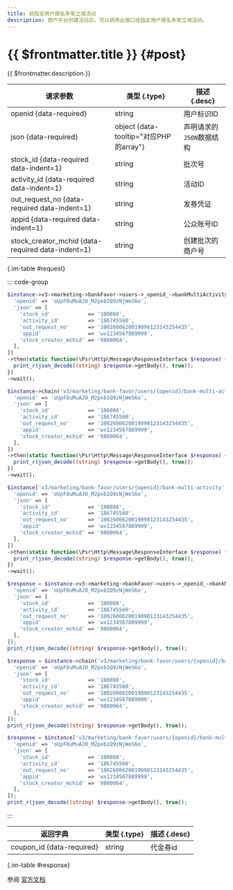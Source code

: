```yaml
---
title: 给指定用户报名多笔立减活动
description: 商户平台创建活动后，可以调用此接口给指定用户报名多笔立减活动。
---
```


# {{ $frontmatter.title }} {#post}

{{ $frontmatter.description }}

| 请求参数 | 类型 {.type} | 描述 {.desc}
| --- | --- | ---
| openid {data-required} | string | 用户标识ID
| json {data-required} | object {data-tooltip="对应PHP的array"} | 声明请求的`JSON`数据结构
| stock_id {data-required data-indent=1} | string | 批次号
| activity_id {data-required data-indent=1} | string | 活动ID
| out_request_no {data-required data-indent=1} | string | 发券凭证
| appid {data-required data-indent=1} | string | 公众账号ID
| stock_creator_mchid {data-required data-indent=1} | string | 创建批次的商户号

{.im-table #request}

::: code-group

```php [异步纯链式]
$instance->v3->marketing->bankFavor->users->_openid_->bankMultiActivity->postAsync([
  'openid' => 'oUpF8uMuAJO_M2pxb1Q9zNjWeS6o',
  'json' => [
    'stock_id'            => '100088',
    'activity_id'         => '186745560',
    'out_request_no'      => '1002600620019090123143254435',
    'appid'               => 'wx1234567889999',
    'stock_creator_mchid' => '9800064',
  ],
])
->then(static function(\Psr\Http\Message\ResponseInterface $response) {
  print_r(json_decode((string) $response->getBody(), true));
})
->wait();
```

```php [异步声明式]
$instance->chain('v3/marketing/bank-favor/users/{openid}/bank-multi-activity')->postAsync([
  'openid' => 'oUpF8uMuAJO_M2pxb1Q9zNjWeS6o',
  'json' => [
    'stock_id'            => '100088',
    'activity_id'         => '186745560',
    'out_request_no'      => '1002600620019090123143254435',
    'appid'               => 'wx1234567889999',
    'stock_creator_mchid' => '9800064',
  ],
])
->then(static function(\Psr\Http\Message\ResponseInterface $response) {
  print_r(json_decode((string) $response->getBody(), true));
})
->wait();
```

```php [异步属性式]
$instance['v3/marketing/bank-favor/users/{openid}/bank-multi-activity']->postAsync([
  'openid' => 'oUpF8uMuAJO_M2pxb1Q9zNjWeS6o',
  'json' => [
    'stock_id'            => '100088',
    'activity_id'         => '186745560',
    'out_request_no'      => '1002600620019090123143254435',
    'appid'               => 'wx1234567889999',
    'stock_creator_mchid' => '9800064',
  ],
])
->then(static function(\Psr\Http\Message\ResponseInterface $response) {
  print_r(json_decode((string) $response->getBody(), true));
})
->wait();
```

```php [同步纯链式]
$response = $instance->v3->marketing->bankFavor->users->_openid_->bankMultiActivity->post([
  'openid' => 'oUpF8uMuAJO_M2pxb1Q9zNjWeS6o',
  'json' => [
    'stock_id'            => '100088',
    'activity_id'         => '186745560',
    'out_request_no'      => '1002600620019090123143254435',
    'appid'               => 'wx1234567889999',
    'stock_creator_mchid' => '9800064',
  ],
]);
print_r(json_decode((string) $response->getBody(), true));
```

```php [同步声明式]
$response = $instance->chain('v3/marketing/bank-favor/users/{openid}/bank-multi-activity')->post([
  'openid' => 'oUpF8uMuAJO_M2pxb1Q9zNjWeS6o',
  'json' => [
    'stock_id'            => '100088',
    'activity_id'         => '186745560',
    'out_request_no'      => '1002600620019090123143254435',
    'appid'               => 'wx1234567889999',
    'stock_creator_mchid' => '9800064',
  ],
]);
print_r(json_decode((string) $response->getBody(), true));
```

```php [同步属性式]
$response = $instance['v3/marketing/bank-favor/users/{openid}/bank-multi-activity']->post([
  'openid' => 'oUpF8uMuAJO_M2pxb1Q9zNjWeS6o',
  'json' => [
    'stock_id'            => '100088',
    'activity_id'         => '186745560',
    'out_request_no'      => '1002600620019090123143254435',
    'appid'               => 'wx1234567889999',
    'stock_creator_mchid' => '9800064',
  ],
]);
print_r(json_decode((string) $response->getBody(), true));
```

:::

| 返回字典 | 类型 {.type} | 描述 {.desc}
| --- | --- | ---
| coupon_id {data-required} | string | 代金券id

{.im-table #response}

参阅 [官方文档](https://pay.weixin.qq.com/doc/v3/merchant/4014569793)
